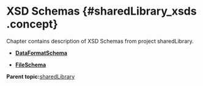 # XSD Schemas {#sharedLibrary_xsds .concept}

Chapter contains description of XSD Schemas from project sharedLibrary.

-   **[DataFormatSchema](../../../projects/sharedLibrary/Schemas/DataFormatSchema.xsd.md)**  

-   **[FileSchema](../../../projects/sharedLibrary/Schemas/FileSchema.xsd.md)**  


**Parent topic:**[sharedLibrary](../../../projects/sharedLibrary/sharedLibrary.md)

